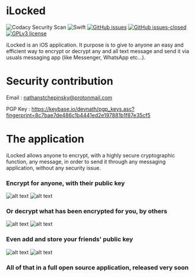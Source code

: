 # iLocked
![Codacy Security Scan](https://github.com/DevNathan/iLocked/workflows/Codacy%20Security%20Scan/badge.svg?branch=master) ![Swift](https://github.com/DevNathan/iLocked/workflows/Swift/badge.svg)  [![GitHub issues](https://img.shields.io/github/issues/DevNathan/iLocked.svg)](https://GitHub.com/DevNathan/iLocked/issues/) [![GitHub issues-closed](https://img.shields.io/github/issues-closed/DevNathan/iLocked.svg)](https://GitHub.com/DevNathan/iLocked/issues?q=is%3Aissue+is%3Aclosed)  [![GPLv3 license](https://img.shields.io/badge/License-GPLv3-blue.svg)](http://perso.crans.org/besson/LICENSE.html)

iLocked is an iOS application. It purpose is to give to anyone an easy and efficient way to encrypt or decrypt any and all text message and send it via usuals messaging app (like Messenger, WhatsApp etc...).

# Security contribution 

Email : nathanstchepinsky@protonmail.com

PGP Key : https://keybase.io/devnath/pgp_keys.asc?fingerprint=8c7bae7de486c1b4441ed2e197881b1f87e35cf5

# The application 

iLocked allows anyone to encrypt, with a highly secure cryptographic function, any message, in order to send it through any messaging application, without any security issue. 
### Encrypt for anyone, with their public key
![alt text](https://github.com/devnathan/ilocked/blob/master/presentation_images/encryption_exemple.png?raw=true) ![alt text](https://github.com/devnathan/ilocked/blob/master/presentation_images/encrypted_exemple.png?raw=true)

### Or decrypt what has been encrypted for you, by others 
![alt text](https://github.com/devnathan/ilocked/blob/master/presentation_images/decrypt_homePage.png?raw=true) ![alt text](https://github.com/devnathan/ilocked/blob/master/presentation_images/decrypted_exemple.png?raw=true)

### Even add and store your friends' public key 
![alt text](https://github.com/DevNathan/iLocked/blob/master/presentation_images/keyList_homePage.png?raw=true) ![alt text](https://github.com/DevNathan/iLocked/blob/master/presentation_images/Key_page.png?raw=true)

### All of that in a full open source application, released very soon


